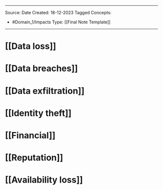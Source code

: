 - - -
Source:
Date Created:  18-12-2023
Tagged Concepts:
- #Domain_1/Impacts 
Type: [[Final Note Template]]
- - - 
# [[Data loss]]
# [[Data breaches]]
# [[Data exfiltration]]
# [[Identity theft]]
# [[Financial]]
# [[Reputation]]
# [[Availability loss]]
